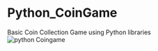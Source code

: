 # Python_CoinGame
Basic Coin Collection Game using Python libraries <br>
![python Coingame](https://github.com/Rajmulik511/Python_CoinGame/assets/86430227/d5fc6084-00dd-4d11-92e8-6e09ba130964)
